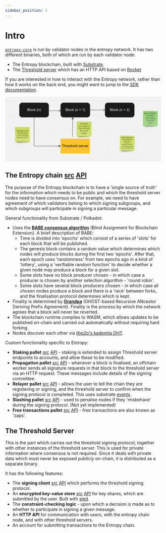 ```yaml
---
sidebar_position: 1
---
```


# Intro

[`entropy-core`](https://github.com/entropyxyz/entropy-core) is run by validator nodes in the entropy network. It has two different binaries, both of which are run by each validator node:

- The Entropy blockchain, built with [Substrate](https://docs.substrate.io/).
- The [Threshold server](https://github.com/entropyxyz/entropy-core/tree/master/crypto/server) which has an HTTP API based on [Rocket](https://rocket.rs/)

If you are interested in how to interact with the Entropy network, rather than how it works on the back end, you might want to jump to the [SDK documentation](../SDK/intro).

![birdsEye](/img/birdsEye.png)

## The Entropy chain [src](https://github.com/entropyxyz/entropy-core) [API](https://entropy-api-docs.vercel.app/entropy-core/entropy/index.html)

The purpose of the Entropy blockchain is to have a 'single source of truth' for the information which needs to be public and which the threshold server nodes need to have consensus on. For example, we need to have agreement of which validators belong to which signing subgroups, and which subgroups will participate in signing a particular message.

General functionality from Substrate / Polkadot:
- Uses the **[BABE consensus algorithm](https://research.web3.foundation/en/latest/polkadot/block-production/Babe.html)** (Blind Assignment for Blockchain Extension). A brief description of BABE:
  - Time is divided into 'epochs' which consist of a series of 'slots' for each block that will be published. 
  - The genesis block contains a random value which determines which nodes will produce blocks during the first two 'epochs'. After that, each epoch uses 'randomness' from two epochs ago in a kind of 'lottery', using a 'verifiable random function' to decide whether a given node may produce a block for a given slot.
  - Some slots have no block producer chosen - in which case a producer is chosen by another selection algorithm - 'round robin'.
  - Some slots have several block producers chosen - in which case all chosen nodes produce a block and there is a 'race' between forks, and the finalisation protocol determines which is kept. 
- Finality is determined by **[Grandpa](https://github.com/w3f/consensus/blob/master/pdf/grandpa.pdf)** (GHOST-based Recursive ANcestor Deriving Prefix Agreement). Finality is the process by which the network agrees that a block will never be reverted.
- The blockchain runtime compiles to WASM, which allows updates to be published on-chain and carried out automatically without requiring hard forking. 
- Nodes discover each other via [libp2p's kademlia DHT](https://github.com/libp2p/specs/blob/master/kad-dht/README.md).

Custom functionality specific to Entropy:
- **Staking pallet** [src](https://github.com/entropyxyz/entropy-core/blob/master/pallets/staking/src/lib.rs) [API](https://entropy-api-docs.vercel.app/entropy-core/pallet_staking_extension/index.html) - staking is extended to assign Threshold server endpoints to accounts, and allow these to be modified.
- **Propagation pallet** [src](https://github.com/entropyxyz/entropy-core/blob/master/pallets/propagation/src/lib.rs) [API](https://entropy-api-docs.vercel.app/entropy-core/pallet_propagation/index.html) - whenever a block is finalised, an offchain worker sends all signature requests in that block to the threshold server via an HTTP request. These messages include details of the signing committee.
- **Relayer pallet** [src](https://github.com/entropyxyz/entropy-core/blob/master/pallets/relayer/src/lib.rs) [API](https://entropy-api-docs.vercel.app/entropy-core/pallet_relayer/index.html) - allows the user to tell the chain they are  registering or signing, and the threshold server to confirm when the signing protocol is completed.  This uses substrate [events](https://docs.substrate.io/build/events-and-errors). 
- **Slashing pallet** [src](https://github.com/entropyxyz/entropy-core/tree/master/pallets/slashing) [API](https://entropy-api-docs.vercel.app/entropy-core/pallet_slashing/index.html) - used to penalise nodes if they 'misbehave' during the signing protocol. (Not yet implemented)
- **Free transactions pallet** [src](https://github.com/entropyxyz/entropy-core/tree/master/pallets/free-tx) [API](https://entropy-api-docs.vercel.app/entropy-core/pallet_free_tx/index.html) - free transactions are also known as 'zaps'. 

<!-- [discussion on terminology around zaps](https://github.com/entropyxyz/entropy-core/issues/202) -->
<!-- [discussion on free tx distribution methods](https://github.com/entropyxyz/entropy-core/issues/203) -->

## The Threshold Server 

This is the part which carries out the threshold signing protocol, together with other instances of the threshold server. This is used for private information where consensus is not required. Since it deals with private data which must never be exposed publicly on-chain, it is distributed as a separate binary.

It has the following features: 
- The **signing client** [src](https://github.com/entropyxyz/entropy-core/tree/master/crypto/server/src/signing_client) [API](https://entropy-api-docs.vercel.app/entropy-core/server/signing_client/index.html) which performs the threshold signing protocol.
- An **encrypted key-value store** [src](https://github.com/entropyxyz/entropy-core/tree/master/crypto/kvdb) [API](https://entropy-api-docs.vercel.app/entropy-core/kvdb/index.html) for key shares, which are submitted by the user. Built with [sled](https://docs.rs/sled/latest/sled).
- The **constraint-checking logic** - upon which a decision is made as to whether to participate in signing a given message.
- An **HTTP API** for communication with users, with the entropy chain node, and with other threshold servers. 
- An account for submitting transactions to the Entropy chain. 

